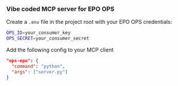 ### Vibe coded MCP server for EPO OPS

Create a `.env` file in the project root with your EPO OPS credentials:

```bash
OPS_ID=your_consumer_key
OPS_SECRET=your_consumer_secret
```

Add the following config to your MCP client
```json
"ops-epo": {
  "command": "python",
  "args": ["server.py"]
}
```

